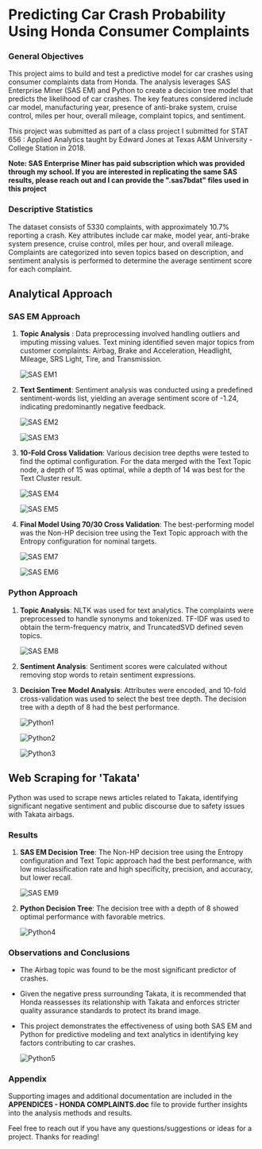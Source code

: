 # Predicting Car Crash Probability Using Honda Consumer Complaints

### General Objectives

This project aims to build and test a predictive model for car crashes using consumer complaints data from Honda. The analysis leverages SAS Enterprise Miner (SAS EM) and Python to create a decision tree model that predicts the likelihood of car crashes. The key features considered include car model, manufacturing year, presence of anti-brake system, cruise control, miles per hour, overall mileage, complaint topics, and sentiment.

This project was submitted as part of a class project I submitted for STAT 656 : Applied Analytics taught by Edward Jones at Texas A&M University - College Station in 2018.

**Note: SAS Enterprise Miner has paid subscription which was provided through my school. If you are interested in replicating the same SAS results, please reach out and I can provide the ".sas7bdat" files used in this project**

### Descriptive Statistics
The dataset consists of 5330 complaints, with approximately 10.7% reporting a crash. Key attributes include car make, model year, anti-brake system presence, cruise control, miles per hour, and overall mileage. Complaints are categorized into seven topics based on description, and sentiment analysis is performed to determine the average sentiment score for each complaint.

## Analytical Approach

### SAS EM Approach

1. **Topic Analysis** : Data preprocessing involved handling outliers and imputing missing values. Text mining identified seven major topics from customer complaints: Airbag, Brake and Acceleration, Headlight, Mileage, SRS Light, Tire, and Transmission.

    ![SAS EM1](https://github.com/MrlWallis/sentiment_analysis/assets/36977382/fb36b256-2b1a-473e-88f6-210ee6a7cd35)

2. **Text Sentiment**: Sentiment analysis was conducted using a predefined sentiment-words list, yielding an average sentiment score of -1.24, indicating predominantly negative feedback.

    ![SAS EM2](https://github.com/MrlWallis/sentiment_analysis/assets/36977382/eee76b75-4a81-4922-a1f4-49fb9413fe50)

    ![SAS EM3](https://github.com/MrlWallis/sentiment_analysis/assets/36977382/c9209434-a08e-4959-8e0b-29fce53e0ad8)

3. **10-Fold Cross Validation**: Various decision tree depths were tested to find the optimal configuration. For the data merged with the Text Topic node, a depth of 15 was optimal, while a depth of 14 was best for the Text Cluster result.

    ![SAS EM4](https://github.com/MrlWallis/sentiment_analysis/assets/36977382/0d9169f8-13a8-46ea-a1eb-7570c90de211)

    ![SAS EM5](https://github.com/MrlWallis/sentiment_analysis/assets/36977382/301ea77c-a5aa-488c-b176-42ffc7fc37b6)

4. **Final Model Using 70/30 Cross Validation**: The best-performing model was the Non-HP decision tree using the Text Topic approach with the Entropy configuration for nominal targets.

    ![SAS EM7](https://github.com/MrlWallis/sentiment_analysis/assets/36977382/ead486aa-6a7c-4773-b17d-fb5d786e33e5)

    ![SAS EM6](https://github.com/MrlWallis/sentiment_analysis/assets/36977382/88b0cfc1-2e77-4508-b7f8-80f8620d8e70)


### Python Approach

1. **Topic Analysis**: NLTK was used for text analytics. The complaints were preprocessed to handle synonyms and tokenized. TF-IDF was used to obtain the term-frequency matrix, and TruncatedSVD defined seven topics.

    ![SAS EM8](https://github.com/MrlWallis/sentiment_analysis/assets/36977382/1f2f1043-b68a-4d99-85ae-2ebc05b8dede)

2. **Sentiment Analysis**: Sentiment scores were calculated without removing stop words to retain sentiment expressions.


3. **Decision Tree Model Analysis**: Attributes were encoded, and 10-fold cross-validation was used to select the best tree depth. The decision tree with a depth of 8 had the best performance.

    ![Python1](https://github.com/MrlWallis/sentiment_analysis/assets/36977382/93265373-16c6-46f9-b702-35aca59c08b0)

    ![Python2](https://github.com/MrlWallis/sentiment_analysis/assets/36977382/3127482c-d21d-4021-915b-10563115f9ae)

    ![Python3](https://github.com/MrlWallis/sentiment_analysis/assets/36977382/4327484a-0a99-4cd8-9bad-30720ec3b542)


## Web Scraping for 'Takata'

Python was used to scrape news articles related to Takata, identifying significant negative sentiment and public discourse due to safety issues with Takata airbags.

### Results

1.  **SAS EM Decision Tree**: The Non-HP decision tree using the Entropy configuration and Text Topic approach had the best performance, with low misclassification rate and high specificity, precision, and accuracy, but lower recall.

    ![SAS EM9](https://github.com/MrlWallis/sentiment_analysis/assets/36977382/18be89f9-8e15-42ce-ad25-2a229858fd75)

2. **Python Decision Tree**: The decision tree with a depth of 8 showed optimal performance with favorable metrics.

    ![Python4](https://github.com/MrlWallis/sentiment_analysis/assets/36977382/c70697aa-8009-46c7-bdaf-58bb3b882373)


### Observations and Conclusions

- The Airbag topic was found to be the most significant predictor of crashes.

- Given the negative press surrounding Takata, it is recommended that Honda reassesses its relationship with Takata and enforces stricter quality assurance standards to protect its brand image.

- This project demonstrates the effectiveness of using both SAS EM and Python for predictive modeling and text analytics in identifying key factors contributing to car crashes.

    ![Python5](https://github.com/MrlWallis/sentiment_analysis/assets/36977382/5ea11e6a-b943-47f3-9147-e64293918e68)

### Appendix
Supporting images and additional documentation are included in the **APPENDICES - HONDA COMPLAINTS.doc** file to provide further insights into the analysis methods and results.

Feel free to reach out if you have any questions/suggestions or ideas for a project. Thanks for reading!
